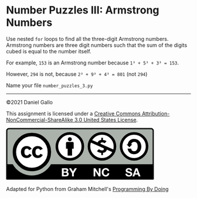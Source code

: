 # Number Puzzles III: Armstrong Numbers


Use nested `for` loops to find all the three-digit
Armstrong numbers. Armstrong numbers are three digit numbers such
that the sum of the digits cubed is equal to the number itself.

For example, `153` is an Armstrong number because
`1³ + 5³ + 3³ = 153`.


However, `294` is not, because `2³ + 9³ + 4³ = 801` (not `294`)

Name your file `number_puzzles_3.py`


---


©2021 Daniel Gallo


This assignment is licensed under a
[Creative Commons Attribution-NonCommercial-ShareAlike 3.0 United States License](https://creativecommons.org/licenses/by-nc-sa/3.0/us/deed.en_US).  

![Creative Commons License](images/by-nc-sa.png)





Adapted for Python from Graham Mitchell's [Programming By Doing](https://programmingbydoing.com/)